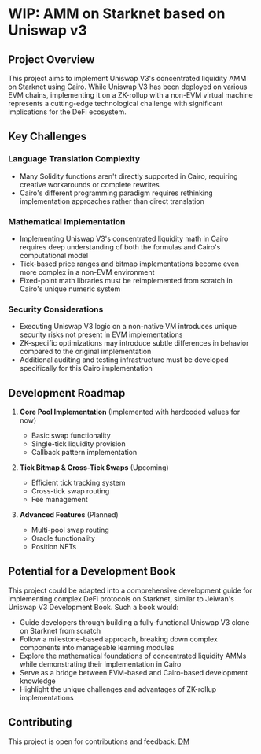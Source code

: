# WIP: AMM on Starknet based on Uniswap v3

## Project Overview
This project aims to implement Uniswap V3's concentrated liquidity AMM on Starknet using Cairo. While Uniswap V3 has been deployed on various EVM chains, implementing it on a ZK-rollup with a non-EVM virtual machine represents a cutting-edge technological challenge with significant implications for the DeFi ecosystem.

## Key Challenges

### Language Translation Complexity
- Many Solidity functions aren't directly supported in Cairo, requiring creative workarounds or complete rewrites
- Cairo's different programming paradigm requires rethinking implementation approaches rather than direct translation

### Mathematical Implementation
- Implementing Uniswap V3's concentrated liquidity math in Cairo requires deep understanding of both the formulas and Cairo's computational model
- Tick-based price ranges and bitmap implementations become even more complex in a non-EVM environment
- Fixed-point math libraries must be reimplemented from scratch in Cairo's unique numeric system

### Security Considerations
- Executing Uniswap V3 logic on a non-native VM introduces unique security risks not present in EVM implementations
- ZK-specific optimizations may introduce subtle differences in behavior compared to the original implementation
- Additional auditing and testing infrastructure must be developed specifically for this Cairo implementation

## Development Roadmap
1. **Core Pool Implementation** (Implemented with hardcoded values for now)
   - Basic swap functionality
   - Single-tick liquidity provision
   - Callback pattern implementation

2. **Tick Bitmap & Cross-Tick Swaps** (Upcoming)
   - Efficient tick tracking system
   - Cross-tick swap routing
   - Fee management

3. **Advanced Features** (Planned)
   - Multi-pool swap routing
   - Oracle functionality
   - Position NFTs

## Potential for a Development Book

This project could be adapted into a comprehensive development guide for implementing complex DeFi protocols on Starknet, similar to Jeiwan's Uniswap V3 Development Book. Such a book would:

- Guide developers through building a fully-functional Uniswap V3 clone on Starknet from scratch
- Follow a milestone-based approach, breaking down complex components into manageable learning modules
- Explore the mathematical foundations of concentrated liquidity AMMs while demonstrating their implementation in Cairo
- Serve as a bridge between EVM-based and Cairo-based development knowledge
- Highlight the unique challenges and advantages of ZK-rollup implementations

## Contributing
This project is open for contributions and feedback.
[DM](https://augvst1n.t.me/)
